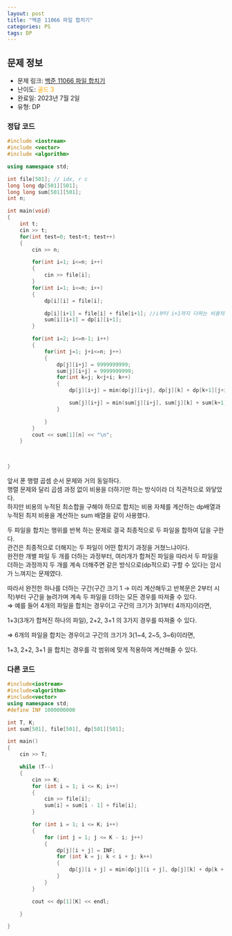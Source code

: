 ```yaml
---
layout: post
title: "백준 11066 파일 합치기"
categories: PS
tags: DP
---
```


## 문제 정보
- 문제 링크: [백준 11066 파일 합치기](https://www.acmicpc.net/problem/11066)
- 난이도: <span style="color:#FFA500">골드 3</span>
- 완료일: 2023년 7월 2일
- 유형: DP

### 정답 코드

```C++
#include <iostream>
#include <vector>
#include <algorithm>

using namespace std;

int file[501]; // idx, r c
long long dp[501][501];
long long sum[501][501];
int n;

int main(void)
{
	int t;
	cin >> t;
	for(int test=0; test<t; test++)
	{
		cin >> n;

		for(int i=1; i<=n; i++)
		{
			cin >> file[i];
		}
		for(int i=1; i<=n; i++)
		{
			dp[i][i] = file[i];

			dp[i][i+1] = file[i] + file[i+1]; //i부터 i+1까지 더하는 비용의 최솟값 => 그냥 둘이 더하기
			sum[i][i+1] = dp[i][i+1];
		}	

		for(int i=2; i<=n-1; i++)
		{
			for(int j=1; j+i<=n; j++)
			{
				dp[j][i+j] = 9999999999;
				sum[j][i+j] = 9999999999;
				for(int k=j; k<j+i; k++)
				{
					dp[j][i+j] = min(dp[j][i+j], dp[j][k] + dp[k+1][j+i] );

					sum[j][i+j] = min(sum[j][i+j], sum[j][k] + sum[k+1][j+i] + dp[j][i+j]);
				}

			}
		}
		cout << sum[1][n] << "\n";		
	}
	
	

}
```

앞서 푼 행렬 곱셈 순서 문제와 거의 동일하다.  
행렬 문제와 달리 곱셈 과정 없이 비용을 더하기만 하는 방식이라 더 직관적으로 와닿았다.  
하지만 비용의 누적된 최소합을 구해야 하므로 합치는 비용 자체를 계산하는 dp배열과 누적된 최저 비용을 계산하는 sum 배열을 같이 사용했다.  

두 파일을 합치는 행위를 반복 하는 문제로 결국 최종적으로 두 파일을 합하여 답을 구한다.  
관건은 최종적으로 더해지는 두 파일이 어떤 합치기 과정을 거쳤느냐이다.  
완전한 개별 파일 두 개를 더하는 과정부터, 여러개가 합쳐진 파일을 따라서 두 파일을 더하는 과정까지 두 개를 계속 더해주면 같은 방식으로(dp적으로) 구할 수 있다는 암시가 느껴지는 문제였다.  

따라서 완전한 하나를 더하는 구간(구간 크기 1 → 미리 계산해두고 반복문은 2부터 시작)부터 구간을 늘려가며 계속 두 파일을 더하는 모든 경우를 따져줄 수 있다.  
⇒ 예를 들어 4개의 파일을 합치는 경우이고 구간의 크기가 3(1부터 4까지)이라면,  

1+3(3개가 합쳐진 하나의 파일), 2+2, 3+1 의 3가지 경우를 따져줄 수 있다. 

⇒ 6개의 파일을 합치는 경우이고 구간의 크기가 3(1~4, 2~5, 3~6)이라면,

1+3, 2+2, 3+1 을 합치는 경우를 각 범위에 맞게 적용하여 계산해줄 수 있다.  
  

### 다른 코드

```C++
#include<iostream>
#include<algorithm>
#include<vector>
using namespace std;
#define INF 1000000000

int T, K;
int sum[501], file[501], dp[501][501];

int main()
{
	cin >> T;

	while (T--)
	{
		cin >> K;
		for (int i = 1; i <= K; i++)
		{
			cin >> file[i];
			sum[i] = sum[i - 1] + file[i];
		}

		for (int i = 1; i <= K; i++)
		{
			for (int j = 1; j <= K - i; j++)
			{
				dp[j][i + j] = INF;
				for (int k = j; k < i + j; k++)
				{
					dp[j][i + j] = min(dp[j][i + j], dp[j][k] + dp[k + 1][i + j] + sum[i + j] - sum[j - 1]);
				}
			}
		}

		cout << dp[1][K] << endl;

	}

}
```

